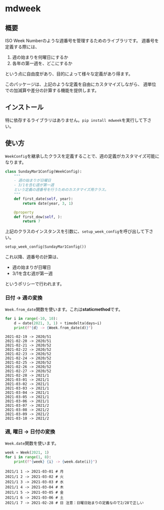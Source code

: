 # mdweek

## 概要

ISO Week Numberのような週番号を管理するためのライブラリです。
週番号を定義する際には、

1. 週の始まりを何曜日にするか
1. 各年の第一週を、どこにするか

という点に自由度があり、目的によって様々な定義があり得ます。

このパッケージは、上記のような定義を自由にカスタマイズしながら、
週単位での加減算や差分の計算する機能を提供します。

## インストール

特に依存するライブラリはありません。`pip install mdweek`を実行して下さい。

## 使い方

`WeekConfig`を継承したクラスを定義することで、週の定義がカスタマイズ可能になります。

```python
class SundayMar1Config(WeekConfig):
    """
    - 週の始まりが日曜日
    - 3/1を含む週が第一週
    という定義の週番号を行うためのカスタマイズ用クラス。
    """
    def first_date(self, year):
        return date(year, 3, 1)

    @property
    def first_dow(self, ):
        return 7
```

上記のクラスのインスタンスを引数に、`setup_week_config`を呼び出して下さい。

```python
setup_week_config(SundayMar1Config())
```

これ以降、週番号の計算は、

- 週の始まりが日曜日
- 3/1を含む週が第一週

というポリシーで行われます。

### 日付 → 週の変換

`Week.from_date`関数を使います。これは**staticmethod**です。

```python
for i in range(-10, 10):
    d = date(2021, 3, 1) + timedelta(days=i)
    print(f"{d} -> {Week.from_date(d)}")
```

```
2021-02-19 -> 2020/51
2021-02-20 -> 2020/51
2021-02-21 -> 2020/52
2021-02-22 -> 2020/52
2021-02-23 -> 2020/52
2021-02-24 -> 2020/52
2021-02-25 -> 2020/52
2021-02-26 -> 2020/52
2021-02-27 -> 2020/52
2021-02-28 -> 2021/1
2021-03-01 -> 2021/1
2021-03-02 -> 2021/1
2021-03-03 -> 2021/1
2021-03-04 -> 2021/1
2021-03-05 -> 2021/1
2021-03-06 -> 2021/1
2021-03-07 -> 2021/2
2021-03-08 -> 2021/2
2021-03-09 -> 2021/2
2021-03-10 -> 2021/2
```

### 週, 曜日 → 日付の変換

`Week.date`関数を使います。

```python
week = Week(2021, 1)
for i in range(1, 8):
    print(f"{week} {i} -> {week.date(i)}")
```

```
2021/1 1 -> 2021-03-01 # 月
2021/1 2 -> 2021-03-02 # 火
2021/1 3 -> 2021-03-03 # 水
2021/1 4 -> 2021-03-04 # 木
2021/1 5 -> 2021-03-05 # 金
2021/1 6 -> 2021-03-06 # 土
2021/1 7 -> 2021-02-28 # 日 注意：日曜日始まりの定義なので2/28で正しい
```
